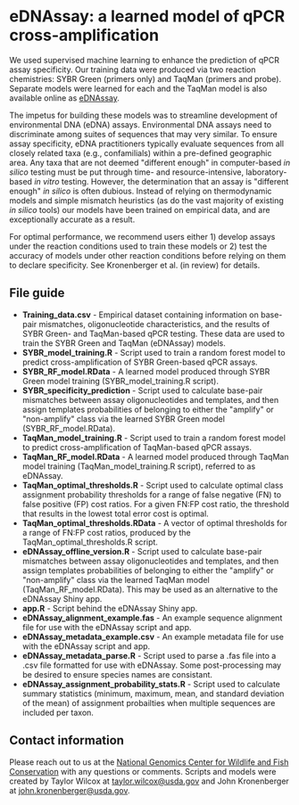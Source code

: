 # eDNAssay: a learned model of qPCR cross-amplification
We used supervised machine learning to enhance the prediction of qPCR assay specificity. Our training data were produced via two reaction chemistries: 
SYBR Green (primers only) and TaqMan (primers and probe). Separate models were learned for each and the TaqMan model is also available online as [eDNAssay](https://nationalgenomicscenter.shinyapps.io/eDNAssay/). 

The impetus for building these models was to streamline development of environmental DNA (eDNA) assays. Environmental DNA assays need to discriminate among 
suites of sequences that may very similar. To ensure assay specificity, eDNA practitioners typically evaluate sequences from all closely related taxa 
(e.g., confamilials) within a pre-defined geographic area. Any taxa that are not deemed "different enough" in computer-based *in silico* testing must be 
put through time- and resource-intensive, laboratory-based *in vitro* testing. However, the determination that an assay is "different enough" *in silico* 
is often dubious. Instead of relying on thermodynamic models and simple mismatch heuristics (as do the vast majority of existing *in silico* tools) our 
models have been trained on empirical data, and are exceptionally accurate as a result.

For optimal performance, we recommend users either 1) develop assays under the reaction conditions used to train these models or 2) test the accuracy 
of models under other reaction conditions before relying on them to declare specificity. See Kronenberger et al. (in review) for details.

## File guide
- **Training_data.csv** - Empirical dataset containing information on base-pair mismatches, oligonucleotide characteristics, and the results of SYBR Green- 
and TaqMan-based qPCR testing. These data are used to train the SYBR Green and TaqMan (eDNAssay) models.
- **SYBR_model_training.R** - Script used to train a random forest model to predict cross-amplification of SYBR Green-based qPCR assays.
- **SYBR_RF_model.RData** - A learned model produced through SYBR Green model training (SYBR_model_training.R script).
- **SYBR_specificity_prediction** - Script used to calculate base-pair mismatches between assay oligonucleotides and templates, and then assign templates
probabilities of belonging to either the "amplify" or "non-amplify" class via the learned SYBR Green model (SYBR_RF_model.RData). 
- **TaqMan_model_training.R** - Script used to train a random forest model to predict cross-amplification of TaqMan-based qPCR assays.
- **TaqMan_RF_model.RData** - A learned model produced through TaqMan model training (TaqMan_model_training.R script), referred to as eDNAssay.
- **TaqMan_optimal_thresholds.R** - Script used to calculate optimal class assignment probability thresholds for a range of false negative (FN)
to false positive (FP) cost ratios. For a given FN:FP cost ratio, the threshold that results in the lowest total error cost is optimal.
- **TaqMan_optimal_thresholds.RData** - A vector of optimal thresholds for a range of FN:FP cost ratios, produced by the TaqMan_optimal_thresholds.R script.
- **eDNAssay_offline_version.R** - Script used to calculate base-pair mismatches between assay oligonucleotides and templates, and then assign templates
probabilities of belonging to either the "amplify" or "non-amplify" class via the learned TaqMan model (TaqMan_RF_model.RData). This may be used as an 
alternative to the eDNAssay Shiny app.
- **app.R** - Script behind the eDNAssay Shiny app.
- **eDNAssay_alignment_example.fas** - An example sequence alignment file for use with the eDNAssay script and app.
- **eDNAssay_metadata_example.csv** - An example metadata file for use with the eDNAssay script and app.
- **eDNAssay_metadata_parse.R** - Script used to parse a .fas file into a .csv file formatted for use with eDNAssay. Some post-processing may be desired 
to ensure species names are consistant.
- **eDNAssay_assignment_probability_stats.R** - Script used to calculate summary statistics (minimum, maximum, mean, and standard deviation of the mean) 
of assignment probailties when multiple sequences are included per taxon.

## Contact information
Please reach out to us at the [National Genomics Center for Wildlife and Fish Conservation](https://www.fs.usda.gov/rmrs/ngc) with any questions or comments. 
Scripts and models were created by Taylor Wilcox at taylor.wilcox@usda.gov and John Kronenberger at john.kronenberger@usda.gov.


